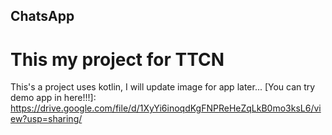 ## ChatsApp
# This my project for TTCN
This's a project uses kotlin, I will update image for app later...
[You can try demo app in here!!!]: https://drive.google.com/file/d/1XyYi6inoqdKgFNPReHeZqLkB0mo3ksL6/view?usp=sharing/

